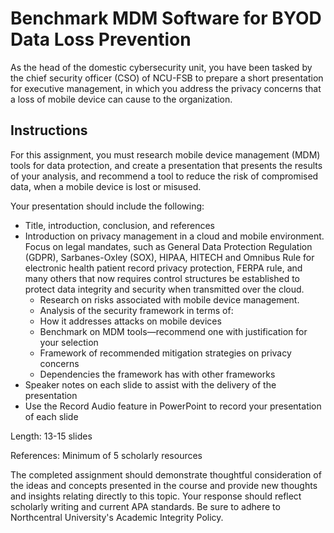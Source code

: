 # Benchmark MDM Software for BYOD Data Loss Prevention

As the head of the domestic cybersecurity unit, you have been tasked by the chief security officer (CSO) of NCU-FSB to prepare a short presentation for executive management, in which you address the privacy concerns that a loss of mobile device can cause to the organization.

## Instructions

For this assignment, you must research mobile device management (MDM) tools for data protection, and create a presentation that presents the results of your analysis, and recommend a tool to reduce the risk of compromised data, when a mobile device is lost or misused.

Your presentation should include the following:

- Title, introduction, conclusion, and references
- Introduction on privacy management in a cloud and mobile environment. Focus on legal mandates, such as General Data Protection Regulation (GDPR), Sarbanes-Oxley (SOX), HIPAA, HITECH and Omnibus Rule for electronic health patient record privacy protection, FERPA rule, and many others that now requires control structures be established to protect data integrity and security when transmitted over the cloud.
  - Research on risks associated with mobile device management.
  - Analysis of the security framework in terms of:
  - How it addresses attacks on mobile devices
  - Benchmark on MDM tools—recommend one with justification for your selection
  - Framework of recommended mitigation strategies on privacy concerns
  - Dependencies the framework has with other frameworks
- Speaker notes on each slide to assist with the delivery of the presentation
- Use the Record Audio feature in PowerPoint to record your presentation of each slide

Length: 13-15 slides

References: Minimum of 5 scholarly resources

The completed assignment should demonstrate thoughtful consideration of the ideas and concepts presented in the course and provide new thoughts and insights relating directly to this topic. Your response should reflect scholarly writing and current APA standards. Be sure to adhere to Northcentral University's Academic Integrity Policy.
